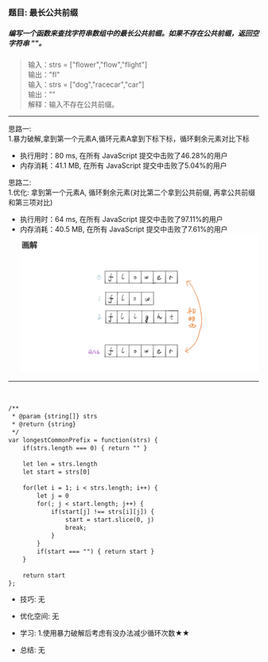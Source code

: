 
### 题目: 最长公共前缀
##### 编写一个函数来查找字符串数组中的最长公共前缀。如果不存在公共前缀，返回空字符串 ""。

> 输入：strs = ["flower","flow","flight"]  
> 输出："fl"  
> 输入：strs = ["dog","racecar","car"]  
> 输出：""  
> 解释：输入不存在公共前缀。
&nbsp;
---
思路一:  
1.暴力破解,拿到第一个元素A,循环元素A拿到下标下标，循环剩余元素对比下标
* 执行用时：80 ms, 在所有 JavaScript 提交中击败了46.28%的用户
* 内存消耗：41.1 MB, 在所有 JavaScript 提交中击败了5.04%的用户

思路二:  
1.优化: 拿到第一个元素A, 循环剩余元素(对比第二个拿到公共前缀, 再拿公共前缀和第三项对比)
* 执行用时：64 ms, 在所有 JavaScript 提交中击败了97.11%的用户
* 内存消耗：40.5 MB, 在所有 JavaScript 提交中击败了7.61%的用户
![理解图](./img/014_01.gif)
---

&nbsp;

```
/**
 * @param {string[]} strs
 * @return {string}
 */
var longestCommonPrefix = function(strs) {
    if(strs.length === 0) { return "" }

    let len = strs.length
    let start = strs[0]
    
    for(let i = 1; i < strs.length; i++) {
        let j = 0
        for(; j < start.length; j++) {
            if(start[j] !== strs[i][j]) {
                start = start.slice(0, j)
                break;
            }
        }
        if(start === "") { return start }
    }

    return start
};
```

* 技巧: 无 

* 优化空间: 无

* 学习: 
1.使用暴力破解后考虑有没办法减少循环次数★★

* 总结: 无

